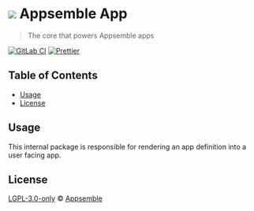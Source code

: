 # ![](https://gitlab.com/appsemble/appsemble/-/raw/0.29.5/config/assets/logo.svg) Appsemble App

> The core that powers Appsemble apps

[![GitLab CI](https://gitlab.com/appsemble/appsemble/badges/0.29.5/pipeline.svg)](https://gitlab.com/appsemble/appsemble/-/releases/0.29.5)
[![Prettier](https://img.shields.io/badge/code_style-prettier-ff69b4.svg)](https://prettier.io)

## Table of Contents

- [Usage](#usage)
- [License](#license)

## Usage

This internal package is responsible for rendering an app definition into a user facing app.

## License

[LGPL-3.0-only](https://gitlab.com/appsemble/appsemble/-/blob/0.29.5/LICENSE.md) ©
[Appsemble](https://appsemble.com)
